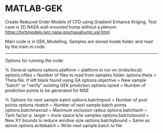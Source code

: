 # MATLAB-GEK
Create Reduced Order Models of CFD using Gradient Enhance Kriging.
Test case is 2D NASA wall-mounted hump without a plenum: https://turbmodels.larc.nasa.gov/nasahump_val.html

Main code is in GEK_Modelling. Samples are stored inside folder and read by the main.m code.

-----------------------------------------------------------------------------------------------------------
Options for running the code:

% General options
options.platform    = platform to run on (iridis/local)
options.nfiles      = Number of files to read from samples folder
options.theta       = Theta file. If left blank found using GA
options.objective   = New sample "batch" or "verify" existing GEK prediction
options.npred       = Number of prediction points to be generated for MSE

% Options for next sample batch
options.batchnpool  = Number of pool points
options.nbatch      = Number of next sample batch points
options.batchmaxrad = Maximum exclusion radius 
options.batchtanh   = Tanh factor p. larger = more space b/w samples
options.batchxbound = New XY bounds to reduce window size
options.batchybound = Same as above
options.writebatch  = Write next sample batch to file